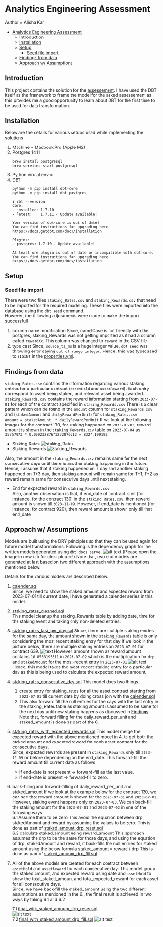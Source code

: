 # Analytics Engineering Assessment

Author = Alisha Kar

- [Analytics Engineering Assessment](#analytics-engineering-assessment)
  - [Introduction](#introduction)
  - [Installation](#installation)
  - [Setup](#setup)
    - [Seed file import](#seed-file-import)
  - [Findings from data](#findings-from-data)
  - [Approach w/ Assumptions](#approach-w-assumptions)
## Introduction
This project contains the solution for the [assessement](./assessment_README.md).
I have used the DBT itself as the framework to frame the model for the asked assessement as this provides me a good opportunity to learn about DBT for the first time to be used for data transformation.

## Installation
Below are the details for various setups used while implementing the solutions
1. Machine = Macbook Pro (Apple M2)
2. Postgres 14.11
    ```
    brew install postgresql
    brew services start postgresql
    ```
3. Python virutal env = 
4. DBT  
    ```
    python -m pip install dbt-core
    python -m pip install dbt-postgres
    ```
    ```
    ❯ dbt --version
    Core:
    - installed: 1.7.10
    - latest:    1.7.11 - Update available!

    Your version of dbt-core is out of date!
    You can find instructions for upgrading here:
    https://docs.getdbt.com/docs/installation

    Plugins:
    - postgres: 1.7.10 - Update available!

    At least one plugin is out of date or incompatible with dbt-core.
    You can find instructions for upgrading here:
    https://docs.getdbt.com/docs/installation
    ```

## Setup

### Seed file import
There were two files `staking_Rates.csv` and `staking_Rewards.csv` that need to be imported for the required modeling. These files were imported into the database using the `dbt seed` command.  
However, the following adjustments were made to make the import successfull
1. column name modification
Since, camelCase is not friendly with the postgres, staking_Rewards was not getting imported as it had a column called `rewardXx`. This column was changed to `reward` in the CSV file
2. type cast
Since, `source_ts_ms` is a huge integer value, `dbt seed` was throwing error saying `out of range integer`. Hence, this was typecased to `BIGINT` in the [properties.yml](./seeds/properties.yml).

## Findings from data
`staking_Rates.csv` contains the information regarding various staking entries for a particular contract (`assetHold` and `assetReward`). Each entry correspond to asset being staked, and relevant asset being awarded.  
`staking_Rewards.csv` contains the reward information starting from `2023-07-01` for each of the contract specified in `staking_Rewards.csv` 
There is a clear pattern which can be found in the `amount` column for `staking_Rewards.csv` and (`stakedAmount` and `dailyRewardPerUnit`) for `staking_Rates.csv`  
`amount = stakedAmount  * dailyRewardPerUnit`
If we look at the following images for the contract 130, for staking happened on `2023-07-03`, reward amount is shown in the `staking_Rewards.csv` table on `2023-07-04` as `35757973 * 0.00023287671232876712 = 8327.199192`
* Staking Rates
![staking_Rates](<images/Screenshot 2024-04-01 at 8.46.11 PM.png>)
* Staking Rewards
![Staking_Rewards](<images/Screenshot 2024-04-01 at 8.49.44 PM.png>)

Also, the amount in the `staking_Rewards.csv` remains same for the next consecutive days until there is another staking happening in the future. Hence, I assume that if staking happened on T day and another staking happened on T+3 day, then staking amount will remain same for T+1, T+2 as reward remain same for consecutive days until next staking.

* End for expected reward in `staking_Rewards.csv`  
Also, another observation is that, if end_date of contract is nil (for instance, for the contract 130) in the `staking_Rates.csv`, then reward amount is shown till `2023-11-09`. 
However, if end_date is mentioned (for instance, for contract 920), then reward amount is shown only till that end_date

## Approach w/ Assumptions
Models are built using the DRY principles so that they can be used again for future model transformations. Following is the dependency graph for the written models generated using `dbt docs serve`. 
![alt text](<images/Screenshot 2024-04-01 at 10.28.11 PM.png>)
(Please open the image in new tab for clear picture!)
Note that, two end models are generated at last based on two different approach with the assumptions mentioned below. 

Details for the various models are described below.

1. [calender.sql](models/calender.sql)  
Since, we need to show the staked amount and expected reward from 2023-07-01 till current date, I have generated a calender series in this model.

2. [staking_rates_cleaned.sql](models/staking_rates_cleaned.sql)  
This model cleanup the staking_Rewards table by adding date, time for the staking event and taking only non-deleted entries.

3. [staking_rates_last_per_day.sql](models/staking_rates_last_per_day.sql)
Since, there are multiple staking entries for the same day, the amount shown in the `staking_Rewards` table is only considering the most recent staking entry for that day
If we look in the picture below, there are multiple staking entries on `2023-07-01` for contract 639.
![text](<images/Screenshot 2024-04-01 at 9.12.25 PM.png>)
However, amount shown as reward amount contains `10.8533195511` in `2023-07-02` which is the multiplication for `drp` and `stakedAmount` for the most-recent entry in `2023-07-01`
![alt text](<images/Screenshot 2024-04-01 at 9.17.47 PM.png>)
Hence, this model takes the most-recent staking entry for a particular day as this is being used to calculate the expected reward amount.

4. [staking_rates_consecutive_day.sql](models/staking_rates_consecutive_day.sql)
This model does two things.
   1. create entry for staking_rates for all the asset contract starting from `2023-07-01` till current date by doing cross join with the [calender.sql](models/calender.sql)
   2. This also forward fill the null entries for the days with the last entry in the staking_Rates table as staking amount is assumed to be same for the next day until new staking happens as discussed in [Findings](#findings-from-data)  
   Note that, forward filling for the daily_reward_per_unit and staked_amount is done as part of the 6.

5. [staking_rates_with_expected_rewards.sql](models/staking_rates_with_expected_rewards.sql)
This model merge the expected reward with the above mentioned model in 4. to get both the staked amount and expected reward for each asset contract for the consecutive days.   
Since, expected rewards are present in `staking_Rewards` only till `2023-11-09` or before dependening on the end_date. This forward-fill the reward amount till current date as follows
    * if end-date is not present -> forward-fill as the last value.
    * if end-date is present -> forward-fill to zero.

6. back-filling and forward-filling of daily_reward_per_unit and staked_amount
If we look at the example below for the contract 130, we can see that  reward amount is shown for the `2023-07-01` and `2023-07-02`, However, staking event happens only on `2023-07-03`. We can back-fill the staking amount for the `2023-07-01` and `2023-07-02` in one of the following ways  
   6.1 Assume them to be zero
   This avoid the equation between drp, stakedAmount and reward by assuming the values to be zero. This is done as part of [staked_amount_drp_reset.sql](models/staked_amount_drp_reset.sql)  
   6.2 calculate staked_amount using reward_amount
   This approach assumes the drp to be the same for those days, and using the equation of drp, stakedAmount and reward, it back-fills the null entries for staked amount using the below formula
   staked_amount = reward / drp
   This is done as part of [staked_amount_drp_fill.sql](models/staked_amount_drp_fill.sql) 
7. All of the above models are created for each contract between `assetHold` and `assetReward` for each consecutive day. This model group the staked amount, and expected reward using date and `assetHold` to show the total_staked_amount and total_expected_reward for each asset for all consecutive days.  
   Since, we have back-fill the staked_amount using the two different assumptions as mentioned in the 6., the final result is achieved in two ways by taking 6.1 and 6.2  

    7.1 [final_with_staked_amount_drp_reset.sql](models/final_with_staked_amount_drp_reset.sql)  
    ![alt text](<images/Screenshot 2024-04-01 at 9.50.00 PM.png>)  
    7.2 [final_with_staked_amount_drp_fill.sql](models/final_with_staked_amount_drp_fill.sql)
    ![alt text](<images/Screenshot 2024-04-01 at 9.49.20 PM.png>)
